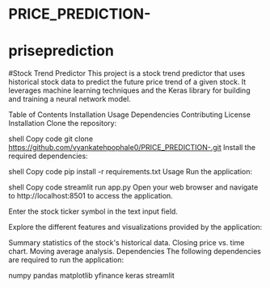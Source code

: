 # PRICE_PREDICTION-
# priseprediction

#Stock Trend Predictor
This project is a stock trend predictor that uses historical stock data to predict the future price trend of a given stock. It leverages machine learning techniques and the Keras library for building and training a neural network model.

Table of Contents
Installation
Usage
Dependencies
Contributing
License
Installation
Clone the repository:

shell
Copy code
git clone https://github.com/vyankatehpophale0/PRICE_PREDICTION-.git
Install the required dependencies:

shell
Copy code
pip install -r requirements.txt
Usage
Run the application:

shell
Copy code
streamlit run app.py
Open your web browser and navigate to http://localhost:8501 to access the application.

Enter the stock ticker symbol in the text input field.

Explore the different features and visualizations provided by the application:

Summary statistics of the stock's historical data.
Closing price vs. time chart.
Moving average analysis.
Dependencies
The following dependencies are required to run the application:

numpy
pandas
matplotlib
yfinance
keras
streamlit
